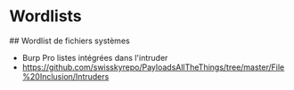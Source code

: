 # Wordlists



## Wordlist de fichiers systèmes 

- Burp Pro listes intégrées dans l'intruder
- https://github.com/swisskyrepo/PayloadsAllTheThings/tree/master/File%20Inclusion/Intruders

